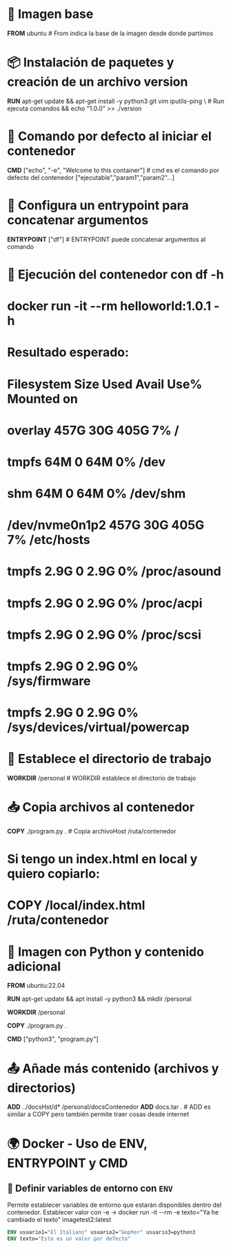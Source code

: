 # 🌟 Imagen base
**FROM** ubuntu  # From indica la base de la imagen desde donde partimos

# 📦 Instalación de paquetes y creación de un archivo version
**RUN** apt-get update && apt-get install -y python3 git vim iputils-ping \  # Run ejecuta comandos
    && echo "1.0.0" >> ./version     

# 🚀 Comando por defecto al iniciar el contenedor
**CMD** ["echo", "-e", "Welcome to this container"]  # cmd es el comando por defecto del contenedor ["ejecutable","param1","param2"...]

# 🎯 Configura un entrypoint para concatenar argumentos
**ENTRYPOINT** ["df"]  # ENTRYPOINT puede concatenar argumentos al comando

# 🚀 Ejecución del contenedor con df -h
# docker run -it --rm helloworld:1.0.1 -h

# Resultado esperado:

# Filesystem      Size  Used Avail Use% Mounted on
# overlay         457G   30G  405G   7% /
# tmpfs            64M     0   64M   0% /dev
# shm              64M     0   64M   0% /dev/shm
# /dev/nvme0n1p2  457G   30G  405G   7% /etc/hosts
# tmpfs           2.9G     0  2.9G   0% /proc/asound
# tmpfs           2.9G     0  2.9G   0% /proc/acpi
# tmpfs           2.9G     0  2.9G   0% /proc/scsi
# tmpfs           2.9G     0  2.9G   0% /sys/firmware
# tmpfs           2.9G     0  2.9G   0% /sys/devices/virtual/powercap

# 📁 Establece el directorio de trabajo
**WORKDIR** /personal  # WORKDIR establece el directorio de trabajo

# 📥 Copia archivos al contenedor
**COPY** ./program.py .  # Copia archivoHost /ruta/contenedor
# Si tengo un index.html en local y quiero copiarlo:
# COPY /local/index.html /ruta/contenedor

# 🐍 Imagen con Python y contenido adicional
**FROM** ubuntu:22.04

**RUN** apt-get update && apt install -y python3 && mkdir /personal

**WORKDIR** /personal

**COPY** ./program.py .

**CMD** ["python3", "program.py"]

# 📤 Añade más contenido (archivos y directorios)
**ADD** ../docsHst/d* /personal/docsContenedor
**ADD** docs.tar .  # ADD es similar a COPY pero también permite traer cosas desde internet



# 🌍 Docker - Uso de ENV, ENTRYPOINT y CMD

## 📌 Definir variables de entorno con `ENV`
Permite establecer variables de entorno que estarán disponibles dentro del contenedor.
Establecer valor con -e  -> docker run -it --rm -e texto="Ya he cambiado el texto" imagetest2:latest

```dockerfile
ENV usuario1="El Italiano" usuario2="Gopher" usuario3=python3
ENV texto="Esto es un valor por defecto"

